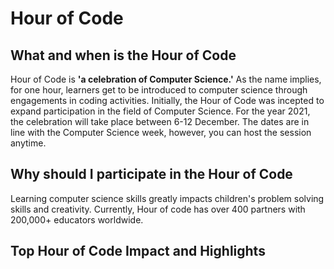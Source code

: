 # Hour of Code

## What and when is the Hour of Code
Hour of Code is **'a celebration of Computer Science.'** As the name implies, for one hour, learners get to be introduced to computer science through engagements in coding activities. Initially, the Hour of Code was incepted to expand participation in the field of Computer Science. For the year 2021, the celebration will take place between 6-12 December. The dates are in line with the Computer Science week, however, you can host the session anytime.

## Why should I participate in the Hour of Code
Learning computer science skills greatly impacts children's problem solving skills and creativity. Currently, Hour of code has over 400 partners with 200,000+ educators worldwide. 

## Top Hour of Code Impact and Highlights

